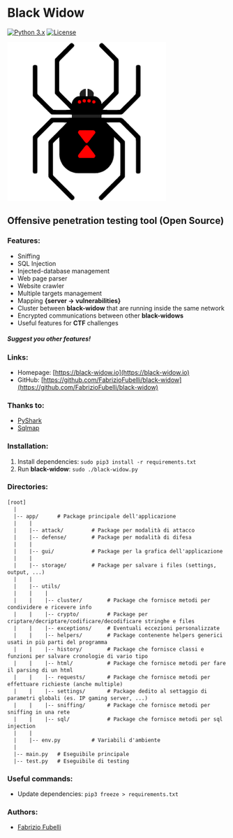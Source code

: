 # Black Widow

[![Python 3.x](https://img.shields.io/badge/python-3.x-yellow.svg)](https://www.python.org/) [![License](https://img.shields.io/badge/license-GPLv3-red.svg)](https://raw.githubusercontent.com/FabrizioFubelli/black-widow/master/LICENSE)

![image](resources/black-widow-img.png)


## Offensive penetration testing tool (Open Source)


### Features:
 - Sniffing
 - SQL Injection
 - Injected-database management
 - Web page parser
 - Website crawler
 - Multiple targets management
 - Mapping **{server -> vulnerabilities}**
 - Cluster between **black-widow** that are running inside the same network
 - Encrypted communications between other **black-widows**
 - Useful features for **CTF** challenges

##### Suggest you other features!


### Links:
 - Homepage: [https://black-widow.io](https://black-widow.io)
 - GitHub: [https://github.com/FabrizioFubelli/black-widow](https://github.com/FabrizioFubelli/black-widow)


### Thanks to:
 - [PyShark](https://github.com/KimiNewt/pyshark)
 - [Sqlmap](https://github.com/sqlmapproject/sqlmap)


### Installation:
 1) Install dependencies: `sudo pip3 install -r requirements.txt`
 2) Run **black-widow**: `sudo ./black-widow.py`


### Directories:
```
[root]
  |
  |-- app/      # Package principale dell'applicazione
  |    |
  |    |-- attack/         # Package per modalità di attacco
  |    |-- defense/        # Package per modalità di difesa
  |    |
  |    |-- gui/            # Package per la grafica dell'applicazione
  |    |
  |    |-- storage/        # Package per salvare i files (settings, output, ...)
  |    |
  |    |-- utils/
  |    |    |
  |    |    |-- cluster/        # Package che fornisce metodi per condividere e ricevere info
  |    |    |-- crypto/         # Package per criptare/decriptare/codificare/decodificare stringhe e files
  |    |    |-- exceptions/     # Eventuali eccezioni personalizzate
  |    |    |-- helpers/        # Package contenente helpers generici usati in più parti del programma
  |    |    |-- history/        # Package che fornisce classi e funzioni per salvare cronologie di vario tipo
  |    |    |-- html/           # Package che fornisce metodi per fare il parsing di un html
  |    |    |-- requests/       # Package che fornisce metodi per effettuare richieste (anche multiple)
  |    |    |-- settings/       # Package dedito al settaggio di parametri globali (es. IP gaming server, ...)
  |    |    |-- sniffing/       # Package che fornisce metodi per sniffing in una rete
  |    |    |-- sql/            # Package che fornisce metodi per sql injection
  |    |
  |    |-- env.py          # Variabili d'ambiente
  |
  |-- main.py   # Eseguibile principale
  |-- test.py   # Eseguibile di testing
```


### Useful commands:
 - Update dependencies: `pip3 freeze > requirements.txt`


### Authors:
 -  [Fabrizio Fubelli](https://fabrizio.fubelli.org)
